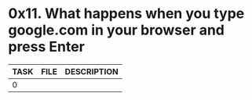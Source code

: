 # 0x11. What happens when you type google.com in your browser and press Enter

| TASK | FILE   | DESCRIPTION |
| ---- | ------ | ----------- |
| 0    | [](./) |             |

